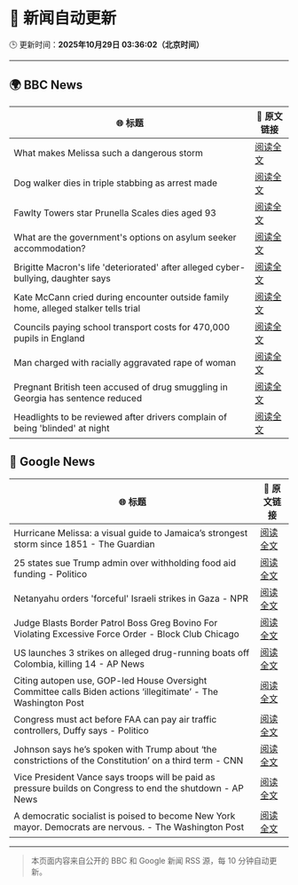 # 🧠 新闻自动更新

🕒 更新时间：**2025年10月29日 03:36:02（北京时间）**

---

## 🌍 BBC News

| 🌐 标题 | 🔗 原文链接 |
|--------|-------------|
| What makes Melissa such a dangerous storm | [阅读全文](https://www.bbc.com/news/articles/cp3d71q32w5o?at_medium=RSS&at_campaign=rss) |
| Dog walker dies in triple stabbing as arrest made | [阅读全文](https://www.bbc.com/news/articles/c5ypkd57n97o?at_medium=RSS&at_campaign=rss) |
| Fawlty Towers star Prunella Scales dies aged 93 | [阅读全文](https://www.bbc.com/news/articles/cjd0yn5gyndo?at_medium=RSS&at_campaign=rss) |
| What are the government's options on asylum seeker accommodation? | [阅读全文](https://www.bbc.com/news/articles/c9d60ejn41wo?at_medium=RSS&at_campaign=rss) |
| Brigitte Macron's life 'deteriorated' after alleged cyber-bullying, daughter says | [阅读全文](https://www.bbc.com/news/articles/czr16vjk8zlo?at_medium=RSS&at_campaign=rss) |
| Kate McCann cried during encounter outside family home, alleged stalker tells trial | [阅读全文](https://www.bbc.com/news/articles/cdjr2d8jdrlo?at_medium=RSS&at_campaign=rss) |
| Councils paying school transport costs for 470,000 pupils in England | [阅读全文](https://www.bbc.com/news/articles/c14pg0xj7mzo?at_medium=RSS&at_campaign=rss) |
| Man charged with racially aggravated rape of woman | [阅读全文](https://www.bbc.com/news/articles/clyg636kdrgo?at_medium=RSS&at_campaign=rss) |
| Pregnant British teen accused of drug smuggling in Georgia has sentence reduced | [阅读全文](https://www.bbc.com/news/articles/cwypqwn4epyo?at_medium=RSS&at_campaign=rss) |
| Headlights to be reviewed after drivers complain of being 'blinded' at night | [阅读全文](https://www.bbc.com/news/articles/cn971jlpvvro?at_medium=RSS&at_campaign=rss) |

## 📰 Google News

| 🌐 标题 | 🔗 原文链接 |
|--------|-------------|
| Hurricane Melissa: a visual guide to Jamaica’s strongest storm since 1851 - The Guardian | [阅读全文](https://news.google.com/rss/articles/CBMi1wFBVV95cUxPV2NYQmpzLWdkQlR1YkVxTGN2M2NianN6MXNoUEVjeV9BNHlFcU1yRjdjRi1LYjd5TWdOSVJXT0o1bVdoMExFLXlMNkI5cmR3ZGJ2RFdpai03eUk0Sml3Tm9MdU5Zd3RGZmFPRHpMZ0V0akJKTnViNk5UMldNVzJxV09ZNTkzenJyemhyS1NpYjhNeVFNM216WGctbzFHdXNmanBKSXJ6SkNBYlBpcG1aMnlqb1BwbmZuN3RTSGdReHlkU0xTalBqNW1Td05TT3lENHRLVmgxYw?oc=5) |
| 25 states sue Trump admin over withholding food aid funding - Politico | [阅读全文](https://news.google.com/rss/articles/CBMilwFBVV95cUxNRWhDTm5mMFZ4S1JOQlZQRndHS2J3Q3dOYS1oRlFDTEdhQlZjTm5XUEY1aG9pM2NhSllVSXZ3b0hHMDA2SE1sb2pxNjJLNGNVSHVVRlpMOGhySEo0N1hlR3pJcjFrcmFNcnJSTzJGTzNWRmp6YnE2aktIRFU4TDE3eXlva2t1WU02V2hPTXdGdjNwdFdqVDIw?oc=5) |
| Netanyahu orders 'forceful' Israeli strikes in Gaza - NPR | [阅读全文](https://news.google.com/rss/articles/CBMigwFBVV95cUxPUlJMNHROa3gzSFhRRGVmY0d0azNtbTJWTlptcm0yV1h0eXVmU2VsZ3NkNFBUZnRVYXh3RDM0V3MySm81eFZndkZkNVVrOU5NTGhaMVMtVTJySHVtWW1rZUFURWNPc1RCVkZNcGczbkVIMFhja3dOdGQ3bkRhc1hOQWdpbw?oc=5) |
| Judge Blasts Border Patrol Boss Greg Bovino For Violating Excessive Force Order - Block Club Chicago | [阅读全文](https://news.google.com/rss/articles/CBMivAFBVV95cUxNY3FPNUlmWXV2NEJaNlJUMl9FZkFlZWh1QkNtSVJaWFBEUHBpbUJuSnkyanFhdkNaa2NjVjVpTTRRRzFuaFF0TFpyYy00YTlTdzM1eXdsbkdDOGE2a2FDeXNHQUNzSmdJYmtyMWM0QXRmVG1zYm85cktPOGpVa2VHXy1iNmZWN2ZRT20yODNHOVdyOXJWY1JLbXp6cC1hdGFpWTdPdzVENEIzRW5rY1VhU193dGNVV2hFemZraA?oc=5) |
| US launches 3 strikes on alleged drug-running boats off Colombia, killing 14 - AP News | [阅读全文](https://news.google.com/rss/articles/CBMikgFBVV95cUxPRVAtZkFnd2hTMXRYWjF1U1BFcUpWOU9NamJSMGd6Yk9Pd2gzbUJyV0RGNDRDOURZRmh5SkxhSGduazNkckZFQkEtdkRVOHpTaVNYcEpNcW50Q0F4ZWNkakl1dGJjNmJERGVBZXVYNHU2ZWlXWGxMWVZFOUloUnBCY3BTZEVjeW9hTy01TU80dWxRdw?oc=5) |
| Citing autopen use, GOP-led House Oversight Committee calls Biden actions ‘illegitimate’ - The Washington Post | [阅读全文](https://news.google.com/rss/articles/CBMisgFBVV95cUxObHluSjJlRGpvWXpDbkx5b3hkZUxVcmJOOVU1NU1BNEF1cEFuZjMwNHMzZTZFTE95b1pUZHJUbTRZR3NvajZnZFdqS05ocTlGT0tKMC1OOHk0dGdCQ3R4Z3lqWWdXWmcyeElWX1g4VUhSbmI4ZHlza3R3REpyTTRlZ2x4UzZZYjAydXZaSnZPaFhxdlJnN3o4VV9Kd2ZHZFdzdEgtZ3NucUVhMjFvSTNPak5B?oc=5) |
| Congress must act before FAA can pay air traffic controllers, Duffy says - Politico | [阅读全文](https://news.google.com/rss/articles/CBMiqgFBVV95cUxOcUladlNlZVZxLU1qQWVkLVJIS0RnR2YxV0JTNkFkUG5YdnU4NlVtUGRRSzdMOG42NEc0M0NxSGlPYTVqanR1NEtCcjZTb2diVnlkSGtWaVFMUFRyeVB4LWEtQlNHWDhwN0FqSHk5am10QTFSYjBmTWU2aFJDUlFFNVZuZWNYSWJudWtmU21uNXFQWUVLcnMxOTlLSkxmTmhoSUZHNlB3Rnkzdw?oc=5) |
| Johnson says he’s spoken with Trump about ‘the constrictions of the Constitution’ on a third term - CNN | [阅读全文](https://news.google.com/rss/articles/CBMieEFVX3lxTE14ZWpyN1ExWVRMQkFtemhCVmhHZHFvUGZ2YTFER1VUa1FDdFdjZW55T0ROUW1aREZWUG1vYnB0cHR1WEtqV1lsZDI3dXFpZDIzUTF2Q3NmcVphcEt5N0xtZHFDOFpWTHZTNzM1RnB2b1NRUk81Q0RTWA?oc=5) |
| Vice President Vance says troops will be paid as pressure builds on Congress to end the shutdown - AP News | [阅读全文](https://news.google.com/rss/articles/CBMiqAFBVV95cUxPS0JHZkNmR2Q2OEh2THNPSk1jSU9iS2IxMTF2Z1lGd3dQaThrS0w5am5pazZMMXJKNUExTTdQV0lfWTVfaW9yY0xKWUREM1h3cDQ1ZTZpdy14QURwMGZHMmpyOF9WTWhLZlhWTXk3RjMwWUZ3alNBVHN5Z2Y2QllYWElqYVQ5eFlKTkJ4YlVNSW1RYXhGNmRVdUNFZ0o2X0FtY1ZlTV9XdlE?oc=5) |
| A democratic socialist is poised to become New York mayor. Democrats are nervous. - The Washington Post | [阅读全文](https://news.google.com/rss/articles/CBMikAFBVV95cUxQNFBYVFBSUWdLT21qcHUwUDV5Y2JacDlVdkl4ZmdURm95MTNISGpoWlFIUVQyd0ZRQTRHeFFYOVZpRnZZZFdCWGszY3FiWG5pa1VOV1JoU2p0Q3Fqcno2RHZaWmdoMUhqZWYxMmcxZnl6ZTZHaDV6ajRtQmRJbEFkR05LY2pReUlmb2pMVHRDOXY?oc=5) |

---
> 本页面内容来自公开的 BBC 和 Google 新闻 RSS 源，每 10 分钟自动更新。